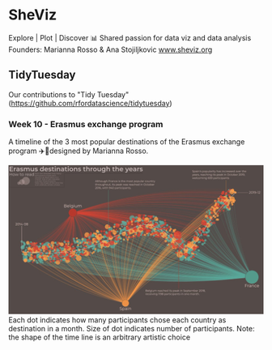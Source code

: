 # SheViz
Explore | Plot | Discover 📊 Shared passion for data viz and data analysis
Founders: Marianna Rosso & Ana Stojiljkovic
www.sheviz.org

## TidyTuesday
Our contributions to "Tidy Tuesday" (https://github.com/rfordatascience/tidytuesday)

### Week 10 - Erasmus exchange program
A timeline of the 3 most popular destinations of the Erasmus exchange program ✈️🔖designed by Marianna Rosso.

![alt text](https://github.com/SheViz-2021/TidyTuesday/blob/main/Week10.png)
Each dot indicates how many participants chose each country as destination in a month. Size of dot indicates number of participants.
Note: the shape of the time line is an arbitrary artistic choice

